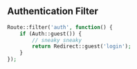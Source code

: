 Authentication Filter
--------------------
```php
Route::filter('auth', function() {
    if (Auth::guest()) {
        // sneaky sneaky
        return Redirect::guest('login');
    }
});
```
